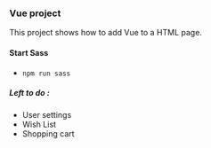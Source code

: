 ### Vue project

This project shows how to add Vue to a HTML page.
 

#### Start Sass 
* `npm run sass`


##### Left to do :
* User settings
* Wish List
* Shopping cart 
